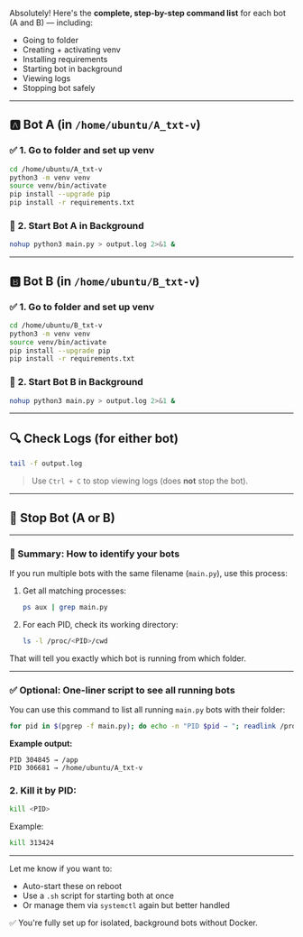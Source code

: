 Absolutely! Here's the **complete, step-by-step command list** for each bot (A and B) — including:

* Going to folder
* Creating + activating venv
* Installing requirements
* Starting bot in background
* Viewing logs
* Stopping bot safely

---

## 🅰️ Bot A (in `/home/ubuntu/A_txt-v`)

### ✅ **1. Go to folder and set up venv**

```bash
cd /home/ubuntu/A_txt-v
python3 -m venv venv
source venv/bin/activate
pip install --upgrade pip
pip install -r requirements.txt
```

### 🚀 **2. Start Bot A in Background**

```bash
nohup python3 main.py > output.log 2>&1 &
```

---

## 🅱️ Bot B (in `/home/ubuntu/B_txt-v`)

### ✅ **1. Go to folder and set up venv**

```bash
cd /home/ubuntu/B_txt-v
python3 -m venv venv
source venv/bin/activate
pip install --upgrade pip
pip install -r requirements.txt
```

### 🚀 **2. Start Bot B in Background**

```bash
nohup python3 main.py > output.log 2>&1 &
```

---

## 🔍 **Check Logs (for either bot)**

```bash
tail -f output.log
```

> Use `Ctrl + C` to stop viewing logs (does **not** stop the bot).

---

## 🛑 **Stop Bot (A or B)**

---

### 🧠 Summary: How to identify your bots

If you run multiple bots with the same filename (`main.py`), use this process:

1. Get all matching processes:

   ```bash
   ps aux | grep main.py
   ```

2. For each PID, check its working directory:

   ```bash
   ls -l /proc/<PID>/cwd
   ```

That will tell you exactly which bot is running from which folder.

---

### ✅ Optional: One-liner script to see all running bots

You can use this command to list all running `main.py` bots with their folder:

```bash
for pid in $(pgrep -f main.py); do echo -n "PID $pid → "; readlink /proc/$pid/cwd; done
```

**Example output:**

```
PID 304845 → /app
PID 306681 → /home/ubuntu/A_txt-v
```

### 2. Kill it by PID:

```bash
kill <PID>
```

Example:

```bash
kill 313424
```

---

Let me know if you want to:

* Auto-start these on reboot
* Use a `.sh` script for starting both at once
* Or manage them via `systemctl` again but better handled

✅ You're fully set up for isolated, background bots without Docker.
